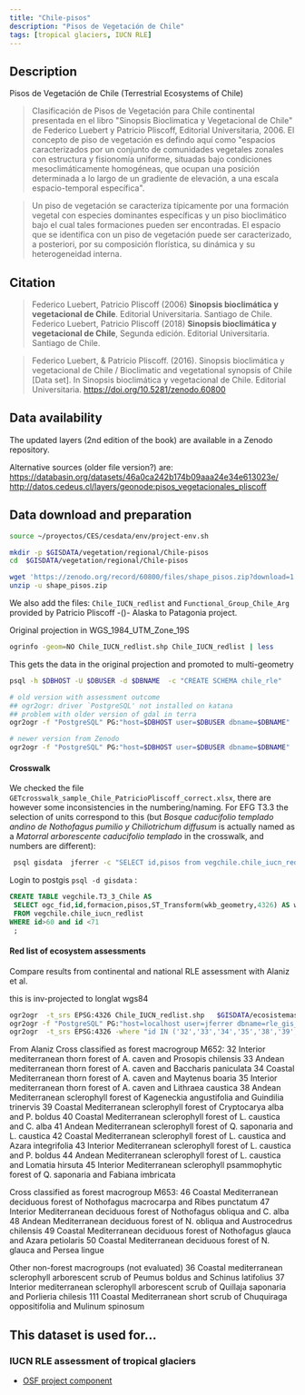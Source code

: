 ```yaml
---
title: "Chile-pisos"
description: "Pisos de Vegetación de Chile"
tags: [tropical glaciers, IUCN RLE]
---
```


## Description

Pisos de Vegetación de Chile (Terrestrial Ecosystems of Chile)

> Clasificación de Pisos de Vegetación para Chile continental presentada en el libro "Sinopsis Bioclimatica y Vegetacional de Chile" de Federico Luebert y Patricio Pliscoff, Editorial Universitaria, 2006. El concepto de piso de vegetación es defindo aquí como "espacios caracterizados por un conjunto de comunidades vegetales zonales con estructura y fisionomía uniforme, situadas bajo condiciones mesoclimáticamente homogéneas, que ocupan una posición determinada a lo largo de un gradiente de elevación, a una escala espacio-temporal específica".

> Un piso de vegetación se caracteriza típicamente por una formación vegetal con especies dominantes específicas y un piso bioclimático bajo el cual tales formaciones pueden ser encontradas. El espacio que se identifica con un piso de vegetación puede ser caracterizado, a posteriori, por su composición florística, su dinámica y su heterogeneidad interna.


## Citation

> Federico Luebert, Patricio Pliscoff (2006) **Sinopsis bioclimática y vegetacional de Chile**.  Editorial Universitaria. Santiago de Chile.
> Federico Luebert, Patricio Pliscoff (2018) **Sinopsis bioclimática y vegetacional de Chile**, Segunda edición.  Editorial Universitaria. Santiago de Chile.

> Federico Luebert, & Patricio Pliscoff. (2016). Sinopsis bioclimática y vegetacional de Chile / Bioclimatic and vegetational synopsis of Chile [Data set]. In Sinopsis bioclimática y vegetacional de Chile. Editorial Universitaria. https://doi.org/10.5281/zenodo.60800



## Data availability

The updated layers (2nd edition of the book) are available in a Zenodo repository.

Alternative sources (older file version?) are:
https://databasin.org/datasets/46a0ca242b174b09aaa24e34e613023e/
http://datos.cedeus.cl/layers/geonode:pisos_vegetacionales_pliscoff

## Data download and preparation

```sh
source ~/proyectos/CES/cesdata/env/project-env.sh

mkdir -p $GISDATA/vegetation/regional/Chile-pisos
cd  $GISDATA/vegetation/regional/Chile-pisos

wget 'https://zenodo.org/record/60800/files/shape_pisos.zip?download=1' -O shape_pisos.zip
unzip -u shape_pisos.zip
```

We also add the files: `Chile_IUCN_redlist` and `Functional_Group_Chile_Arg` provided by Patricio Pliscoff -()- Alaska to Patagonia project.


Original projection in WGS_1984_UTM_Zone_19S

```sh
ogrinfo -geom=NO Chile_IUCN_redlist.shp Chile_IUCN_redlist | less

```
This gets the data in the original projection and promoted to multi-geometry

```sh
psql -h $DBHOST -U $DBUSER -d $DBNAME  -c "CREATE SCHEMA chile_rle"

# old version with assessment outcome
## ogr2ogr: driver `PostgreSQL' not installed on katana
## problem with older version of gdal in terra
ogr2ogr -f "PostgreSQL" PG:"host=$DBHOST user=$DBUSER dbname=$DBNAME"  -nlt PROMOTE_TO_MULTI -lco SCHEMA=chile_rle Chile_IUCN_redlist.shp -nln assessment_criteria

# newer version from Zenodo
ogr2ogr -f "PostgreSQL" PG:"host=$DBHOST user=$DBUSER dbname=$DBNAME"  shape_pisos.shp -lco SCHEMA=chile_rle -nlt PROMOTE_TO_MULTI -nln assessment_units

```



#### Crosswalk

We checked the file `GETcrosswalk_sample_Chile_PatricioPliscoff_correct.xlsx`, there are however some inconsistencies in the numbering/naming. For EFG T3.3 the selection of units correspond to this (but *Bosque caducifolio templado andino de Nothofagus pumilio y Chiliotrichum diffusum* is actually named as a *Matorral arborescente caducifolio templado* in the crosswalk, and numbers are different):

```sh
 psql gisdata  jferrer -c "SELECT id,pisos from vegchile.chile_iucn_redlist WHERE id>60 and id <71 ORDER BY id"

```

Login to postgis `psql -d gisdata` :

```sql
CREATE TABLE vegchile.T3_3_Chile AS
 SELECT ogc_fid,id,formacion,pisos,ST_Transform(wkb_geometry,4326) AS wkb_geometry
 FROM vegchile.chile_iucn_redlist
WHERE id>60 and id <71
 ;
```
#### Red list of ecosystem assessments

Compare results from continental and national RLE assessment with Alaniz et al.

this is inv-projected to longlat wgs84

```sh
ogr2ogr  -t_srs EPSG:4326 Chile_IUCN_redlist.shp   $GISDATA/ecosistemas/RLEDB/Chile/Chile_IUCN_redlist.shp
ogr2ogr -f "PostgreSQL" PG:"host=localhost user=jferrer dbname=rle_gis_db" -nlt PROMOTE_TO_MULTI -lco SCHEMA=chile -lco OVERWRITE=YES Chile_IUCN_redlist.shp
ogr2ogr  -t_srs EPSG:4326 -where "id IN ('32','33','34','35','38','39','40','41','42','43','44','45')" Selected_Alaniz.shp   $GISDATA/ecosistemas/RLEDB/Chile/Chile_IUCN_redlist.shp
```

From Alaniz
Cross classified as forest macrogroup M652:
32	Interior mediterranean thorn forest of A. caven and Prosopis chilensis
33	Andean mediterranean thorn forest of A. caven and Baccharis paniculata
34	Coastal Mediterranean thorn forest of A. caven and Maytenus boaria
35	Interior mediterranean thorn forest of A. caven and Lithraea caustica
38	Andean Mediterranean sclerophyll forest of Kageneckia angustifolia and Guindilia trinervis
39	Coastal Mediterranean sclerophyll forest of Cryptocarya alba and P. boldus
40	Coastal Mediterranean sclerophyll forest of L. caustica and C. alba
41	Andean Mediterranean sclerophyll forest of Q. saponaria and L. caustica
42	Coastal Mediterranean sclerophyll forest of L. caustica and Azara integrifolia
43	Interior Mediterranean sclerophyll forest of L. caustica and P. boldus
44	Andean Mediterranean sclerophyll forest of L. caustica and Lomatia hirsuta
45	Interior Mediterranean sclerophyll psammophytic forest of Q. saponaria and Fabiana imbricata


Cross classified as forest macrogroup M653:
46	Coastal Mediterranean deciduous forest of Nothofagus macrocarpa and Ribes punctatum
47	Interior Mediterranean deciduous forest of Nothofagus obliqua and C. alba
48	Andean Mediterranean deciduous forest of N. obliqua and Austrocedrus chilensis
49	Coastal Mediterranean deciduous forest of Nothofagus glauca and Azara petiolaris
50	Coastal Mediterranean deciduous forest of N. glauca and Persea lingue

Other non-forest macrogroups (not evaluated)
36	Coastal mediterranean sclerophyll arborescent scrub of Peumus boldus and Schinus latifolius
37	Interior mediterranean sclerophyll arborescent scrub of Quillaja saponaria and Porlieria chilesis
111	Coastal Mediterranean short scrub of Chuquiraga oppositifolia and Mulinum spinosum


## This dataset is used for...

### IUCN RLE assessment of tropical glaciers 
- [OSF project component](https://osf.io/432sb/)


